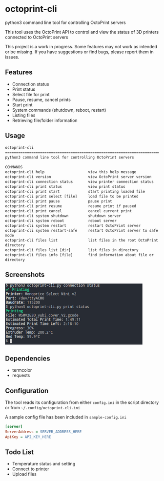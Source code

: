 # octoprint-cli

python3 command line tool for controlling OctoPrint servers

This tool uses the OctoPrint API to control and view the status of 3D printers connected to OctoPrint servers

This project is a work in progress. Some features may not work as intended or be missing. If you have suggestions or find bugs, please report them in issues.

## Features

* Connection status
* Print status
* Select file for print
* Pause, resume, cancel prints
* Start print
* System commands (shutdown, reboot, restart)
* Listing files
* Retrieving file/folder information

## Usage

```
octoprint-cli
================================================================================
python3 command line tool for controlling OctoPrint servers

COMMANDS
octoprint-cli help                    view this help message
octoprint-cli version                 view OctoPrint server version
octoprint-cli connection status       view printer connection status
octoprint-cli print status            view print status
octoprint-cli print start             start printing loaded file
octoprint-cli print select [file]     load file to be printed
octoprint-cli print pause             pause print
octoprint-cli print resume            resume print if paused
octoprint-cli print cancel            cancel current print
octoprint-cli system shutdown         shutdown server
octoprint-cli system reboot           reboot server
octoprint-cli system restart          restart OctoPrint server
octoprint-cli system restart-safe     restart OctoPrint server to safe mode
octoprint-cli files list              list files in the root OctoPrint directory
octoprint-cli files list [dir]        list files in directory
octoprint-cli files info [file]       find information about file or directory
```

## Screenshots

![status commands](screenshots/print-status.png)

## Dependencies

* termcolor
* requests

## Configuration

The tool reads its configuration from either `config.ini` in the script directory or from `~/.config/octoprint-cli.ini`

A sample config file has been included in `sample-config.ini`

```ini
[server]
ServerAddress = SERVER_ADDRESS_HERE
ApiKey = API_KEY_HERE
```

## Todo List

* Temperature status and setting
* Connect to printer
* Upload files
